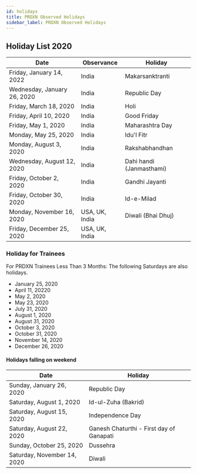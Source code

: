 ```yaml
---
id: holidays
title: PRDXN Observed Holidays
sidebar_label: PRDXN Observed Holidays
---
```


## Holiday List 2020

| Date | Observance | Holiday |
| --- | --- | --- |
| Friday, January 14, 2022 | India | Makarsanktranti |
| Wednesday, January 26, 2020 | India | Republic Day |
| Friday, March 18, 2020 | India | Holi |
| Friday, April 10, 2020 | India | Good Friday |
| Friday, May 1, 2020 | India | Maharashtra Day |
| Monday, May 25, 2020 | India | Idu'l Fitr |
| Monday, August 3, 2020  | India | Rakshabhandhan |
| Wednesday, August 12, 2020  | India | Dahi handi (Janmasthami) |
| Friday, October 2, 2020  | India | Gandhi Jayanti |
| Friday, October 30, 2020  | India | Id-e-Milad |
| Monday, November 16, 2020 | USA, UK, India | Diwali (Bhai Dhuj) |
| Friday, December 25, 2020 | USA, UK, India | | Christmas Day |

### Holiday for Trainees

For PRDXN Trainees Less Than 3 Months: The following Saturdays are also holidays.

- January 25, 2020
- April 11, 20220
- May 2, 2020
- May 23, 2020
- July 31, 2020
- August 1, 2020
- August 31, 2020
- October 3, 2020
- October 31, 2020
- November 14, 2020
- December 26, 2020

#### Holidays falling on weekend

| Date  | Holiday |
| --- | --- |
| Sunday, January 26, 2020 | Republic Day |
| Saturday, August 1, 2020 | Id-ul-Zuha (Bakrid) |
| Saturday, August 15, 2020 | Independence Day |
| Saturday, August 22, 2020 | Ganesh Chaturthi - First day of Ganapati |
| Sunday, October 25, 2020 | Dussehra |
| Saturday, November 14, 2020 | Diwali |